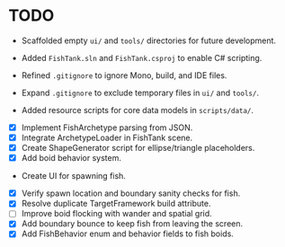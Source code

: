 # TODO
- Scaffolded empty `ui/` and `tools/` directories for future development.
- Added `FishTank.sln` and `FishTank.csproj` to enable C# scripting.
- Refined `.gitignore` to ignore Mono, build, and IDE files.
- Expand `.gitignore` to exclude temporary files in `ui/` and `tools/`.

- Added resource scripts for core data models in `scripts/data/`.

- [x] Implement FishArchetype parsing from JSON.
- [x] Integrate ArchetypeLoader in FishTank scene.
- [x] Create ShapeGenerator script for ellipse/triangle placeholders.
- [x] Add boid behavior system.
- Create UI for spawning fish.
- [x] Verify spawn location and boundary sanity checks for fish.
- [x] Resolve duplicate TargetFramework build attribute.
- [ ] Improve boid flocking with wander and spatial grid.
- [x] Add boundary bounce to keep fish from leaving the screen.
- [x] Add FishBehavior enum and behavior fields to fish boids.

